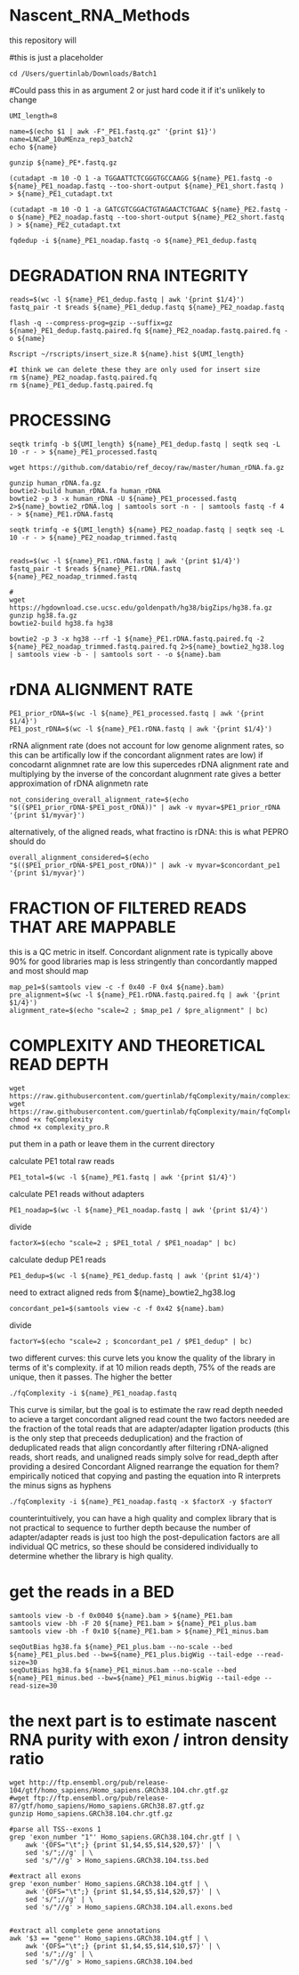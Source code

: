 # Nascent_RNA_Methods

this repository will 

#this is just a placeholder
```
cd /Users/guertinlab/Downloads/Batch1 
```

#Could pass this in as argument 2 or just hard code it if it's unlikely to change
```
UMI_length=8

name=$(echo $1 | awk -F"_PE1.fastq.gz" '{print $1}')
name=LNCaP_10uMEnza_rep3_batch2
echo ${name}

gunzip ${name}_PE*.fastq.gz
```

```
(cutadapt -m 10 -O 1 -a TGGAATTCTCGGGTGCCAAGG ${name}_PE1.fastq -o ${name}_PE1_noadap.fastq --too-short-output ${name}_PE1_short.fastq ) > ${name}_PE1_cutadapt.txt

(cutadapt -m 10 -O 1 -a GATCGTCGGACTGTAGAACTCTGAAC ${name}_PE2.fastq -o ${name}_PE2_noadap.fastq --too-short-output ${name}_PE2_short.fastq ) > ${name}_PE2_cutadapt.txt

```

```
fqdedup -i ${name}_PE1_noadap.fastq -o ${name}_PE1_dedup.fastq

```

# DEGRADATION RNA INTEGRITY

```
reads=$(wc -l ${name}_PE1_dedup.fastq | awk '{print $1/4}')
fastq_pair -t $reads ${name}_PE1_dedup.fastq ${name}_PE2_noadap.fastq

flash -q --compress-prog=gzip --suffix=gz ${name}_PE1_dedup.fastq.paired.fq ${name}_PE2_noadap.fastq.paired.fq -o ${name}

Rscript ~/rscripts/insert_size.R ${name}.hist ${UMI_length}

#I think we can delete these they are only used for insert size 
rm ${name}_PE2_noadap.fastq.paired.fq
rm ${name}_PE1_dedup.fastq.paired.fq

```

# PROCESSING

```
seqtk trimfq -b ${UMI_length} ${name}_PE1_dedup.fastq | seqtk seq -L 10 -r - > ${name}_PE1_processed.fastq

wget https://github.com/databio/ref_decoy/raw/master/human_rDNA.fa.gz

gunzip human_rDNA.fa.gz
bowtie2-build human_rDNA.fa human_rDNA
bowtie2 -p 3 -x human_rDNA -U ${name}_PE1_processed.fastq 2>${name}_bowtie2_rDNA.log | samtools sort -n - | samtools fastq -f 4 - > ${name}_PE1.rDNA.fastq

seqtk trimfq -e ${UMI_length} ${name}_PE2_noadap.fastq | seqtk seq -L 10 -r - > ${name}_PE2_noadap_trimmed.fastq


reads=$(wc -l ${name}_PE1.rDNA.fastq | awk '{print $1/4}')
fastq_pair -t $reads ${name}_PE1.rDNA.fastq ${name}_PE2_noadap_trimmed.fastq
```

```
#
wget https://hgdownload.cse.ucsc.edu/goldenpath/hg38/bigZips/hg38.fa.gz
gunzip hg38.fa.gz
bowtie2-build hg38.fa hg38

bowtie2 -p 3 -x hg38 --rf -1 ${name}_PE1.rDNA.fastq.paired.fq -2 ${name}_PE2_noadap_trimmed.fastq.paired.fq 2>${name}_bowtie2_hg38.log | samtools view -b - | samtools sort - -o ${name}.bam
```




# rDNA ALIGNMENT RATE

```
PE1_prior_rDNA=$(wc -l ${name}_PE1_processed.fastq | awk '{print $1/4}')
PE1_post_rDNA=$(wc -l ${name}_PE1.rDNA.fastq | awk '{print $1/4}')
```

rRNA alignment rate (does not account for low genome alignment rates, so this can be artifically low if the concordant alignment rates are low)
if concodarnt alignmnet rate are low this supercedes rDNA alignment rate and multiplying by the inverse of the concordant alugnment rate gives a better approximation of rDNA alignmetn rate
```
not_considering_overall_alignment_rate=$(echo "$(($PE1_prior_rDNA-$PE1_post_rDNA))" | awk -v myvar=$PE1_prior_rDNA '{print $1/myvar}')
```
alternatively, of the aligned reads, what fractino is rDNA:
this is what PEPRO should do
```
overall_alignment_considered=$(echo "$(($PE1_prior_rDNA-$PE1_post_rDNA))" | awk -v myvar=$concordant_pe1 '{print $1/myvar}')
```




# FRACTION OF FILTERED READS THAT ARE MAPPABLE
this is a QC metric in itself. Concordant alignment rate is typically above 90% for good libraries
map is less stringently than concordantly mapped and most should map

```
map_pe1=$(samtools view -c -f 0x40 -F 0x4 ${name}.bam)
pre_alignment=$(wc -l ${name}_PE1.rDNA.fastq.paired.fq | awk '{print $1/4}')
alignment_rate=$(echo "scale=2 ; $map_pe1 / $pre_alignment" | bc)
```



# COMPLEXITY AND THEORETICAL READ DEPTH

```
wget https://raw.githubusercontent.com/guertinlab/fqComplexity/main/complexity_pro.R
wget https://raw.githubusercontent.com/guertinlab/fqComplexity/main/fqComplexity
chmod +x fqComplexity
chmod +x complexity_pro.R
```
put them in a path or leave them in the current directory


calculate PE1 total raw reads
```
PE1_total=$(wc -l ${name}_PE1.fastq | awk '{print $1/4}')
```

calculate PE1 reads without adapters 
```
PE1_noadap=$(wc -l ${name}_PE1_noadap.fastq | awk '{print $1/4}')
```
divide
```
factorX=$(echo "scale=2 ; $PE1_total / $PE1_noadap" | bc)
```
calculate dedup PE1 reads 
```
PE1_dedup=$(wc -l ${name}_PE1_dedup.fastq | awk '{print $1/4}')
```
need to extract aligned reds from ${name}_bowtie2_hg38.log
```
concordant_pe1=$(samtools view -c -f 0x42 ${name}.bam)
```
divide
```
factorY=$(echo "scale=2 ; $concordant_pe1 / $PE1_dedup" | bc)
```

two different curves:
this curve lets you know the quality of the library in terms of it's complexity.
if at 10 milion reads depth, 75% of the reads are unique, then it passes. The higher the better 

```
./fqComplexity -i ${name}_PE1_noadap.fastq 
```

This curve is similar, but the goal is to estimate the raw read depth needed to acieve a target concordant aligned read count
the two factors needed are the fraction of the total reads that are adapter/adapter ligation products (this is the only step that preceeds deduplication)
 and the fraction of deduplicated reads that align concordantly after filtering rDNA-aligned reads, short reads, and unaligned reads
 simply solve for read_depth after providing a desired Concordant Aligned
rearrange the equation for them?
empirically noticed that copying and pasting the equation into R interprets the minus signs as hyphens

```
./fqComplexity -i ${name}_PE1_noadap.fastq -x $factorX -y $factorY
```

counterintuitively, you can have a high quality and complex library that is not practical to sequence to further depth because the number of adapter/adapter
reads is just too high
the post-depulication factors are all individual QC metrics, so these should be considered individually to determine whether the library is high quality.


# get the reads in a BED

```
samtools view -b -f 0x0040 ${name}.bam > ${name}_PE1.bam
samtools view -bh -F 20 ${name}_PE1.bam > ${name}_PE1_plus.bam
samtools view -bh -f 0x10 ${name}_PE1.bam > ${name}_PE1_minus.bam
    
seqOutBias hg38.fa ${name}_PE1_plus.bam --no-scale --bed ${name}_PE1_plus.bed --bw=${name}_PE1_plus.bigWig --tail-edge --read-size=30
seqOutBias hg38.fa ${name}_PE1_minus.bam --no-scale --bed ${name}_PE1_minus.bed --bw=${name}_PE1_minus.bigWig --tail-edge --read-size=30
```

# the next part is to estimate nascent RNA purity with exon / intron density ratio
```
wget http://ftp.ensembl.org/pub/release-104/gtf/homo_sapiens/Homo_sapiens.GRCh38.104.chr.gtf.gz
#wget ftp://ftp.ensembl.org/pub/release-87/gtf/homo_sapiens/Homo_sapiens.GRCh38.87.gtf.gz
gunzip Homo_sapiens.GRCh38.104.chr.gtf.gz

#parse all TSS--exons 1
grep 'exon_number "1"' Homo_sapiens.GRCh38.104.chr.gtf | \
    awk '{OFS="\t";} {print $1,$4,$5,$14,$20,$7}' | \
    sed 's/";//g' | \
    sed 's/"//g' > Homo_sapiens.GRCh38.104.tss.bed

#extract all exons
grep 'exon_number' Homo_sapiens.GRCh38.104.gtf | \
    awk '{OFS="\t";} {print $1,$4,$5,$14,$20,$7}' | \
    sed 's/";//g' | \
    sed 's/"//g' > Homo_sapiens.GRCh38.104.all.exons.bed


#extract all complete gene annotations
awk '$3 == "gene"' Homo_sapiens.GRCh38.104.gtf | \
    awk '{OFS="\t";} {print $1,$4,$5,$14,$10,$7}' | \
    sed 's/";//g' | \
    sed 's/"//g' > Homo_sapiens.GRCh38.104.bed


```

